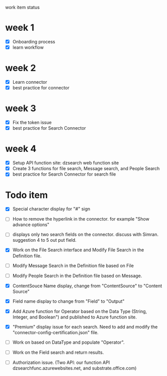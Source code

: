 work item status
# week 1
  - [x] Onboarding process
  - [x] learn workflow
# week 2
  - [x] Learn connector
  - [x] best practice for connector
# week 3
  - [x] Fix the token issue
  - [x] best practice for Search Connector

# week 4
  - [x] Setup API function site: dzsearch web function site
  - [x] Create 3 functions for file search, Message search, and People Search
  - [x] best practice for Search Connector for search file

# Todo item
- [x] Special character display for "#" sign
- [ ] How to remove the hyperlink in the connector. for example "Show advance options"
- [ ] displays only two search fields on the connector. discuss with Simran. suggestion 4 to 5 out put field.
- [x] Work on the File Search interface and Modify File Search in the Definition file.
- [ ] Modify Message Search in the Definition file based on File
- [ ] Modify People Search in the Definition file based on Message.
- [x] ContentSouce Name display, change from "ContentSource" to "Content Source"
- [x] Field name display to change from "Field" to "Output"
- [x] Add Azure function for Operator based on the Data Type (String, Integer, and Boolean") and published to Azure function site.
- [x] "Premium" display issue for each search. Need to add and modify the "connector-config-certification.json" file.
- [ ] Work on based on DataType and populate "Operator".
- [ ] Work on the Field search and return results.
- [ ] Authorization issue. (Two API: our function API dzsearchfunc.azurewebsites.net, and substrate.office.com)






